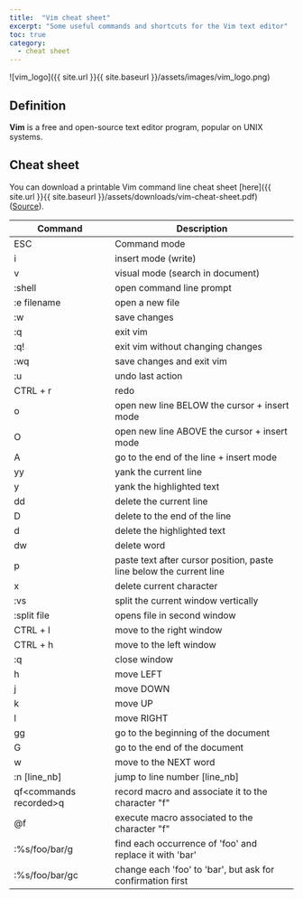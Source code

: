 ```yaml
---
title:  "Vim cheat sheet"
excerpt: "Some useful commands and shortcuts for the Vim text editor"
toc: true
category:
  - cheat sheet
---
```



![vim_logo]({{ site.url }}{{ site.baseurl }}/assets/images/vim_logo.png)

## Definition

**Vim** is a free and open-source text editor program, popular on UNIX systems.


## Cheat sheet

You can download a printable Vim command line cheat sheet [here]({{ site.url }}{{ site.baseurl }}/assets/downloads/vim-cheat-sheet.pdf) ([Source](https://cheatography.com/zoltan/cheat-sheets/basic-vim/)).


| Command                | Description                                                         |
|------------------------|---------------------------------------------------------------------|
| ESC                    | Command mode                                                        |
| i                      | insert mode (write)                                                 |
| v                      | visual mode (search in document)                                    |
| :shell                 | open command line prompt                                            |
| :e filename            | open a new file                                                     |
| :w                     | save changes                                                        |
| :q                     | exit vim                                                            |
| :q!                    | exit vim without changing changes                                   |
| :wq                    | save changes and exit vim                                           |
| :u                     | undo last action                                                    |
| CTRL + r               | redo                                                                |
| o                      | open new line BELOW the cursor + insert mode                        |
| O                      | open new line ABOVE the cursor + insert mode                        |
| A                      | go to the end of the line + insert mode                             |
| yy                     | yank the current line                                               |
| y                      | yank the highlighted text                                           |
| dd                     | delete the current line                                             |
| D                      | delete to the end of the line                                       |
| d                      | delete the highlighted text                                         |
| dw                     | delete word                                                         |
| p                      | paste text after cursor position, paste line below the current line |
| x                      | delete current character                                            |
| :vs                    | split the current window vertically                                 |
| :split file            | opens file in second window                                         |
| CTRL + l               | move to the right window                                            |
| CTRL + h               | move to the left window                                             |
| :q                     | close window                                                        |
| h                      | move LEFT                                                           |
| j                      | move DOWN                                                           |
| k                      | move UP                                                             |
| l                      | move RIGHT                                                          |
| gg                     | go to the beginning of the document                                 |
| G                      | go to the end of the document                                       |
| w                      | move to the NEXT word                                               |
| :n [line_nb]           | jump to line number [line_nb]                                       |
| qf\<commands recorded\>q | record macro and associate it to the character "f"                  |
| @f                     | execute macro associated to the character "f"                       |
| :%s/foo/bar/g          | find each occurrence of 'foo' and replace it with 'bar'             |
| :%s/foo/bar/gc         | change each 'foo' to 'bar', but ask for confirmation first          |